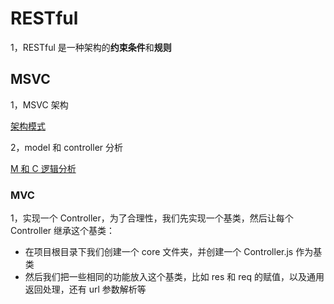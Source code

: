 # RESTful

1，RESTful 是一种架构的**约束条件**和**规则**

## MSVC

1，MSVC 架构

[架构模式](assets/images/MSVC-architecture-model.jpg)

2，model 和 controller 分析

[M 和 C 逻辑分析](assets/images/model-controller-analyse.jpg)

### MVC

1，实现⼀个 Controller，为了合理性，我们先实现⼀个基类，然后让每个 Controller 继承这个基类：

- 在项⽬根⽬录下我们创建⼀个 core ⽂件夹，并创建⼀个 Controller.js 作为基类
- 然后我们把⼀些相同的功能放⼊这个基类，⽐如 res 和 req 的赋值，以及通⽤返回处理，还有 url 参数解析等
